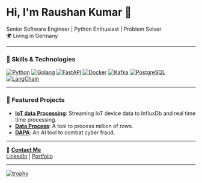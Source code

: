 # Hi, I'm Raushan Kumar 👋

Senior Software Engineer | Python Enthusiast | Problem Solver  
🌍 Living in Germany 

---

### 🚀 Skills & Technologies

[![Python](https://img.shields.io/badge/-Python-3776AB?style=flat-square&logo=python&logoColor=white)](https://www.python.org/)
[![Golang](https://img.shields.io/badge/-Golang-00ADD8?style=flat-square&logo=go&logoColor=white)](https://go.dev/)
[![FastAPI](https://img.shields.io/badge/-FastAPI-009688?style=flat-square&logo=fastapi&logoColor=white)](https://fastapi.tiangolo.com/)
[![Docker](https://img.shields.io/badge/-Docker-2496ED?style=flat-square&logo=docker&logoColor=white)](https://www.docker.com/)
[![Kafka](https://img.shields.io/badge/-Kafka-231F20?style=flat-square&logo=apache-kafka&logoColor=white)](https://kafka.apache.org/)
[![PostgreSQL](https://img.shields.io/badge/-PostgreSQL-336791?style=flat-square&logo=postgresql&logoColor=white)](https://www.postgresql.org/)
[![LangChain](https://img.shields.io/badge/-LangChain-000000?style=flat-square&logo=python&logoColor=white)](https://langchain.com/)

---

### 🌟 Featured Projects
- **[IoT data Processing](https://github.com/raushan-in/iot-data-streaming)**: Streaming IoT device data to InfluxDb and real time time processing.
- **[Data Process](https://github.com/raushan-in/data_process)**: A tool to process million of rows.
- **[DAPA](https://github.com/raushan-in/dapa)**: An AI tool to combat cyber fraud.

---

📧 **[Contact Me](mailto:raushan.k.de@gmail.com)**  
[LinkedIn](https://www.linkedin.com/in/raushan-in/) | [Portfolio](https://raushan.tech)

---
[![trophy](https://github-profile-trophy.vercel.app/?username=ryo-ma)](https://github.com/ryo-ma/github-profile-trophy)
